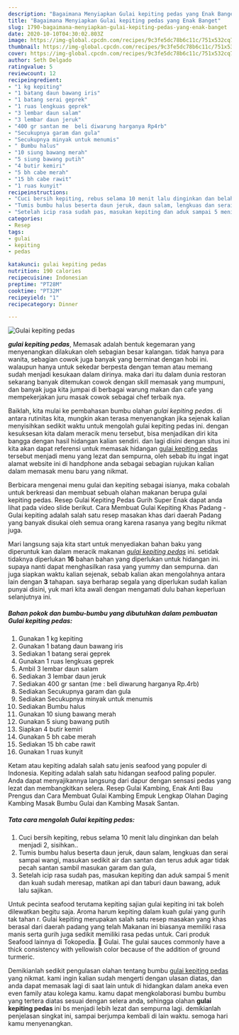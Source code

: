 ```yaml
---
description: "Bagaimana Menyiapkan Gulai kepiting pedas yang Enak Banget"
title: "Bagaimana Menyiapkan Gulai kepiting pedas yang Enak Banget"
slug: 1790-bagaimana-menyiapkan-gulai-kepiting-pedas-yang-enak-banget
date: 2020-10-10T04:30:02.803Z
image: https://img-global.cpcdn.com/recipes/9c3fe5dc78b6c11c/751x532cq70/gulai-kepiting-pedas-foto-resep-utama.jpg
thumbnail: https://img-global.cpcdn.com/recipes/9c3fe5dc78b6c11c/751x532cq70/gulai-kepiting-pedas-foto-resep-utama.jpg
cover: https://img-global.cpcdn.com/recipes/9c3fe5dc78b6c11c/751x532cq70/gulai-kepiting-pedas-foto-resep-utama.jpg
author: Seth Delgado
ratingvalue: 5
reviewcount: 12
recipeingredient:
- "1 kg kepiting"
- "1 batang daun bawang iris"
- "1 batang serai geprek"
- "1 ruas lengkuas geprek"
- "3 lembar daun salam"
- "3 lembar daun jeruk"
- "400 gr santan me  beli diwarung harganya Rp4rb"
- "Secukupnya garam dan gula"
- "Secukupnya minyak untuk menumis"
- " Bumbu halus"
- "10 siung bawang merah"
- "5 siung bawang putih"
- "4 butir kemiri"
- "5 bh cabe merah"
- "15 bh cabe rawit"
- "1 ruas kunyit"
recipeinstructions:
- "Cuci bersih kepiting, rebus selama 10 menit lalu dinginkan dan belah menjadi 2, sisihkan.."
- "Tumis bumbu halus beserta daun jeruk, daun salam, lengkuas dan serai sampai wangi, masukan sedikit air dan santan dan terus aduk agar tidak pecah santan sambil masukan garam dan gula,"
- "Setelah icip rasa sudah pas, masukan kepiting dan aduk sampai 5 menit dan kuah sudah meresap, matikan api dan taburi daun bawang, aduk lalu sajikan."
categories:
- Resep
tags:
- gulai
- kepiting
- pedas

katakunci: gulai kepiting pedas 
nutrition: 190 calories
recipecuisine: Indonesian
preptime: "PT28M"
cooktime: "PT32M"
recipeyield: "1"
recipecategory: Dinner

---
```



![Gulai kepiting pedas](https://img-global.cpcdn.com/recipes/9c3fe5dc78b6c11c/751x532cq70/gulai-kepiting-pedas-foto-resep-utama.jpg)

<b><i>gulai kepiting pedas</i></b>, Memasak adalah bentuk kegemaran yang menyenangkan dilakukan oleh sebagian besar kalangan. tidak hanya para wanita, sebagian cowok juga banyak yang berminat dengan hobi ini. walaupun hanya untuk sekedar berpesta dengan teman atau memang sudah menjadi kesukaan dalam dirinya. maka dari itu dalam dunia restoran sekarang banyak ditemukan cowok dengan skill memasak yang mumpuni, dan banyak juga kita jumpai di berbagai warung makan dan cafe yang mempekerjakan juru masak cowok sebagai chef terbaik nya.

Baiklah, kita mulai ke pembahasan bumbu olahan <i>gulai kepiting pedas</i>. di antara rutinitas kita, mungkin akan terasa menyenangkan jika sejenak kalian menyisihkan sedikit waktu untuk mengolah gulai kepiting pedas ini. dengan kesuksesan kita dalam meracik menu tersebut, bisa menjadikan diri kita bangga dengan hasil hidangan kalian sendiri. dan lagi disini dengan situs ini kita akan dapat referensi untuk memasak hidangan <u>gulai kepiting pedas</u> tersebut menjadi menu yang lezat dan sempurna, oleh sebab itu ingat ingat alamat website ini di handphone anda sebagai sebagian rujukan kalian dalam memasak menu baru yang nikmat.

Berbicara mengenai menu gulai dan kepiting sebagai isianya, maka cobalah untuk berkreasi dan membuat sebuah olahan makanan berupa gulai kepiting pedas. Resep Gulai Kepiting Pedas Gurih Super Enak dapat anda lihat pada video slide berikut. Cara Membuat Gulai Kepiting Khas Padang - Gulai kepiting adalah salah satu resep masakan khas dari daerah Padang yang banyak disukai oleh semua orang karena rasanya yang begitu nikmat juga.


Mari langsung saja kita start untuk menyediakan bahan baku yang diperuntuk kan dalam meracik makanan <u><i>gulai kepiting pedas</i></u> ini. setidak tidaknya diperlukan <b>16</b> bahan bahan yang diperlukan untuk hidangan ini. supaya nanti dapat menghasilkan rasa yang yummy dan sempurna. dan juga siapkan waktu kalian sejenak, sebab kalian akan mengolahnya antara lain dengan <b>3</b> tahapan. saya berharap segala yang diperlukan sudah kalian punyai disini, yuk mari kita awali dengan mengamati dulu bahan keperluan selanjutnya ini.

<!--inarticleads1-->

##### Bahan pokok dan bumbu-bumbu yang dibutuhkan dalam pembuatan Gulai kepiting pedas:

1. Gunakan 1 kg kepiting
1. Gunakan 1 batang daun bawang iris
1. Sediakan 1 batang serai geprek
1. Gunakan 1 ruas lengkuas geprek
1. Ambil 3 lembar daun salam
1. Sediakan 3 lembar daun jeruk
1. Sediakan 400 gr santan (me : beli diwarung harganya Rp.4rb)
1. Sediakan Secukupnya garam dan gula
1. Sediakan Secukupnya minyak untuk menumis
1. Sediakan  Bumbu halus
1. Gunakan 10 siung bawang merah
1. Gunakan 5 siung bawang putih
1. Siapkan 4 butir kemiri
1. Gunakan 5 bh cabe merah
1. Sediakan 15 bh cabe rawit
1. Gunakan 1 ruas kunyit


Ketam atau kepiting adalah salah satu jenis seafood yang populer di Indonesia. Kepiting adalah salah satu hidangan seafood paling populer. Anda dapat menyajikannya langsung dari dapur dengan sensasi pedas yang lezat dan membangkitkan selera. Resep Gulai Kambing, Enak Anti Bau Prengus dan Cara Membuat Gulai Kambing Empuk Lengkap Olahan Daging Kambing Masak Bumbu Gulai dan Kambing Masak Santan. 

<!--inarticleads2-->

##### Tata cara mengolah Gulai kepiting pedas:

1. Cuci bersih kepiting, rebus selama 10 menit lalu dinginkan dan belah menjadi 2, sisihkan..
1. Tumis bumbu halus beserta daun jeruk, daun salam, lengkuas dan serai sampai wangi, masukan sedikit air dan santan dan terus aduk agar tidak pecah santan sambil masukan garam dan gula,
1. Setelah icip rasa sudah pas, masukan kepiting dan aduk sampai 5 menit dan kuah sudah meresap, matikan api dan taburi daun bawang, aduk lalu sajikan.


Untuk pecinta seafood terutama kepiting sajian gulai kepiting ini tak boleh dilewatkan begitu saja. Aroma harum kepiting dalam kuah gulai yang gurih tak tahan r. Gulai kepiting merupakan salah satu resep masakan yang khas berasal dari daerah padang yang telah Makanan ini biasanya memiliki rasa manis serta gurih juga sedikit memiliki rasa pedas untuk. Cari produk Seafood lainnya di Tokopedia. 🎦 Gulai. The gulai sauces commonly have a thick consistency with yellowish color because of the addition of ground turmeric. 

Demikianlah sedikit pengulasan olahan tentang bumbu <u>gulai kepiting pedas</u> yang nikmat. kami ingin kalian sudah mengerti dengan ulasan diatas, dan anda dapat memasak lagi di saat lain untuk di hidangkan dalam aneka even even family atau kolega kamu. kamu dapat mengkolaborasi bumbu bumbu yang tertera diatas sesuai dengan selera anda, sehingga olahan <b>gulai kepiting pedas</b> ini bs menjadi lebih lezat dan sempurna lagi. demikianlah penjelasan singkat ini, sampai berjumpa kembali di lain waktu. semoga hari kamu menyenangkan.
